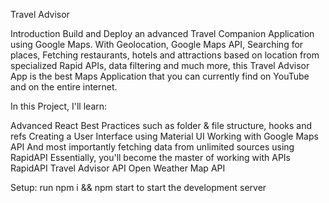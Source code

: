 Travel Advisor


Introduction
Build and Deploy an advanced Travel Companion Application using Google Maps. With Geolocation, Google Maps API, Searching for places, Fetching restaurants, hotels and attractions based on location from specialized Rapid APIs, data filtering and much more, this Travel Advisor App is the best Maps Application that you can currently find on YouTube and on the entire internet.

In this Project, I'll learn:

Advanced React Best Practices such as folder & file structure, hooks and refs
Creating a User Interface using Material UI
Working with Google Maps API
And most importantly fetching data from unlimited sources using RapidAPI
Essentially, you'll become the master of working with APIs
RapidAPI Travel Advisor API Open Weather Map API


Setup: run npm i && npm start to start the development server